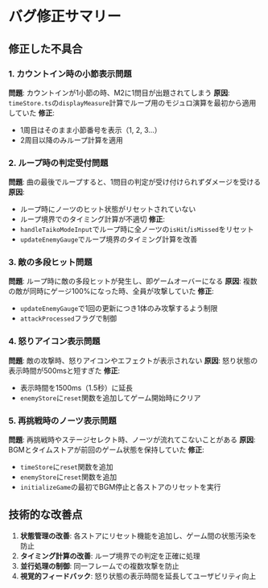 # バグ修正サマリー

## 修正した不具合

### 1. カウントイン時の小節表示問題
**問題**: カウントインが1小節の時、M2に1問目が出題されてしまう
**原因**: `timeStore.ts`の`displayMeasure`計算でループ用のモジュロ演算を最初から適用していた
**修正**: 
- 1周目はそのまま小節番号を表示（1, 2, 3...）
- 2周目以降のみループ計算を適用

### 2. ループ時の判定受付問題
**問題**: 曲の最後でループすると、1問目の判定が受け付けられずダメージを受ける
**原因**: 
- ループ時にノーツのヒット状態がリセットされていない
- ループ境界でのタイミング計算が不適切
**修正**:
- `handleTaikoModeInput`でループ時に全ノーツの`isHit`/`isMissed`をリセット
- `updateEnemyGauge`でループ境界のタイミング計算を改善

### 3. 敵の多段ヒット問題
**問題**: ループ時に敵の多段ヒットが発生し、即ゲームオーバーになる
**原因**: 複数の敵が同時にゲージ100%になった時、全員が攻撃していた
**修正**: 
- `updateEnemyGauge`で1回の更新につき1体のみ攻撃するよう制限
- `attackProcessed`フラグで制御

### 4. 怒りアイコン表示問題
**問題**: 敵の攻撃時、怒りアイコンやエフェクトが表示されない
**原因**: 怒り状態の表示時間が500msと短すぎた
**修正**: 
- 表示時間を1500ms（1.5秒）に延長
- `enemyStore`に`reset`関数を追加してゲーム開始時にクリア

### 5. 再挑戦時のノーツ表示問題
**問題**: 再挑戦時やステージセレクト時、ノーツが流れてこないことがある
**原因**: BGMとタイムストアが前回のゲーム状態を保持していた
**修正**:
- `timeStore`に`reset`関数を追加
- `enemyStore`に`reset`関数を追加
- `initializeGame`の最初でBGM停止と各ストアのリセットを実行

## 技術的な改善点

1. **状態管理の改善**: 各ストアにリセット機能を追加し、ゲーム間の状態汚染を防止
2. **タイミング計算の改善**: ループ境界での判定を正確に処理
3. **並行処理の制御**: 同一フレームでの複数攻撃を防止
4. **視覚的フィードバック**: 怒り状態の表示時間を延長してユーザビリティ向上
